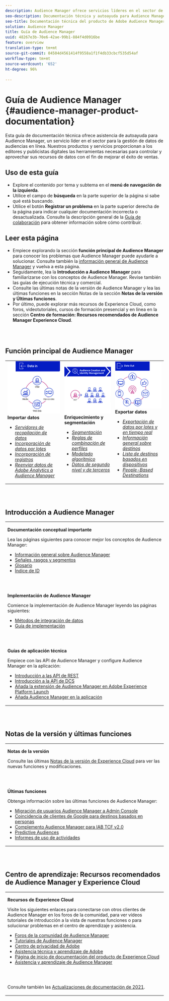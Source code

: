 ```yaml
---
description: Audience Manager ofrece servicios líderes en el sector de la administración de datos de audiencias en línea. Nuestros productos y servicios proporcionan a los editores y publicistas digitales las herramientas necesarias para controlar y aprovechar sus recursos de datos con el fin de mejorar el éxito de ventas.
seo-description: Documentación técnica y autoayuda para Audience Manager (AAM). AAM ofrece servicios líderes en la industria para la gestión de datos de audiencias en línea y ofrece a los anunciantes y editores digitales las herramientas necesarias para controlar y aprovechar sus activos de datos con el fin de contribuir al éxito de las ventas.
seo-title: Documentación técnica del producto de Adobe Audience Manager
solution: Audience Manager
title: Guía de Audience Manager
uuid: 48267e3b-70e6-42ae-99b1-884f4d0916be
feature: overview
translation-type: tm+mt
source-git-commit: 04504d4561414f9558a1f1f4db33cbcf535d54af
workflow-type: tm+mt
source-wordcount: '652'
ht-degree: 96%

---
```




# Guía de Audience Manager {#audience-manager-product-documentation}

Esta guía de documentación técnica ofrece asistencia de autoayuda para Audience Manager, un servicio líder en el sector para la gestión de datos de audiencias en línea. Nuestros productos y servicios proporcionan a los editores y publicistas digitales las herramientas necesarias para controlar y aprovechar sus recursos de datos con el fin de mejorar el éxito de ventas.

## Uso de esta guía

* Explore el contenido por tema y subtema en el **menú de navegación de la izquierda**.
* Utilice el campo de **búsqueda** en la parte superior de la página si sabe qué está buscando.
* Utilice el botón **Registrar un problema** en la parte superior derecha de la página para indicar cualquier documentación incorrecta o desactualizada. Consulte la descripción general de la [Guía de colaboración](https://docs.adobe.com/content/help/en/contributor/contributor-guide/introduction.html) para obtener información sobre cómo contribuir.

## Leer esta página

* Empiece explorando la sección **función principal de Audience Manager** para conocer los problemas que Audience Manager puede ayudarle a solucionar. Consulte también la [información general de Audience Manager](/help/using/overview/aam-overview.md) y vuelva a esta página.
* Seguidamente, lea la **Introducción a Audience Manager** para familiarizarse con los conceptos de Audience Manager. Revise también las guías de ejecución técnica y comercial.
* Consulte las últimas notas de la versión de Audience Manager y lea las últimas funciones en la sección Notas de la sección **Notas de la versión y Últimas funciones**.
* Por último, puede explorar más recursos de Experience Cloud, como foros, videotutoriales, cursos de formación presencial y en línea en la sección **Centro de formación: Recursos recomendados de Audience Manager Experience Cloud**.

<br> 

## Función principal de Audience Manager

<table>
   <td>
      <img alt="Entrada de datos" src="/help/using/overview/assets/data-in.png"/>
      <div>
         <b>Importar datos</b>
      </div>
      <p>
         <em><ul><li><a href="/help/using/api/dcs-intro/dcs-api-reference/dcs-api-reference-overview.md">Servidores de recopilación de datos</a></li><li><a href="/help/using/integration/sending-audience-data/batch-data-transfer-explained/batch-data-transfer-overview.md">Incorporación de datos por lotes</a></li><li><a href="/help/using/reporting/audience-optimization-reports/metadata-files-intro/metadata-files-intro.md">Incorporación de registros</a></li><li><a href="/help/using/integration/integration-other-solutions/audience-management-module.md">Reenviar datos de Adobe Analytics a Audience Manager</a></li></ul></em>
      <p>
   </td>
   <td>
      <img alt="Enriquecimiento y segmentación" src="/help/using/overview/assets/enrich-segment.png"/>
      <div>
         <b>Enriquecimiento y segmentación</b>
      </div>
      <p>
       <em><ul><li><a href="/help/using/features/segments/segments-purpose.md">Segmentación</a></li><li><a href="/help/using/features/profile-merge-rules/merge-rules-overview.md">Reglas de combinación de perfiles</a></li><li><a href="/help/using/features/algorithmic-models/understanding-models.md">Modelado algorítmico</a></li><li><a href="/help/using/overview/data-types-collected.md">Datos de segundo nivel y de terceros</a></li></ul></em>
      <p>
   </td>
   <td>
      <img alt="Salida de datos" src="/help/using/overview/assets/data-out.png"/>
      </a>
      <div>
         <b>Exportar datos</b>
      </div>
      <p>
      <p>
         <em><ul><li><a href="/help/using/integration/receiving-audience-data/receiving-audience-data-overview.md">Exportación de datos por lotes y en tiempo real</a></li><li><a href="/help/using/features/destinations/destinations.md">Información general sobre destinos</a></li><li><a href="/help/using/features/destinations/device-based-destinations-list.md">Lista de destinos basados en dispositivos</a></li><li><a href="/help/using/features/destinations/people-based-destinations-overview.md">People-Based Destinations</a></li></ul></em> 
      <p>
      <p>
   </td>
</table>


<br> 

## Introducción a Audience Manager

<table> 
 <tbody> 
  <tr> 
   <td colname="col1"> <p><b>Documentación conceptual importante</b></p>
   <p>Lea las páginas siguientes para conocer mejor los conceptos de Audience Manager: 
   <ul><li><a href="/help/using/overview/aam-overview.md"> Información general sobre Audience Manager</a></li><li><a href="/help/using/reference/signal-trait-segment.md">Señales, rasgos y segmentos</a></li><li><a href="/help/using/reference/aam-glossary.md"> Glosario</a> </li><li><a href="/help/using/reference/ids-in-aam.md">Índice de ID</a></li></ul></p>
   <br> 
   <p><b>Implementación de Audience Manager</b></p>
   <p> Comience la implementación de Audience Manager leyendo las páginas siguientes:
     <ul>
     <li><a href="/help/using/integration/data-integration-methods.md">Métodos de integración de datos</a></li>
     <li><a href="/help/using/integration/implement-audience-manager.md">Guía de implementación</a></li>
     </ul> </p>
     <br> 
   <p> <b>Guías de aplicación técnica</b> </p> <p>Empiece con las API de Audience Manager y configure Audience Manager en la aplicación:</p> <p> 
     <ul id="ul_47C012F6AB3E4B73BA357027F4D15369">
     <li><a href="/help/using/api/rest-api-main/aam-api-getting-started.md">Introducción a las API de REST</a></li>
     <li><a href="/help/using/api/dcs-intro/dcs-event-calls/dcs-event-calls.md">Introducción a la API de DCS</a></li>
     <li><a href="https://docs.adobe.com/content/help/es-ES/launch/using/extensions-ref/adobe-extension/adobe-audience-manager-extension.html">Añada la extensión de Audience Manager en Adobe Experience Platform Launch</a></li>
    <li><a href="https://aep-sdks.gitbook.io/docs/using-mobile-extensions/adobe-audience-manager">Añada Audience Manager en la aplicación</a></li>
     </ul> </p>
    </td>

</tr> 
 </tbody> 
</table>

<!--

<table> 
 <tbody> 
  <tr> 
   <td colname="col1"> <p><b>Important Conceptual Documentation</b></p>
   <p>Read the pages below for a deeper understanding of Audience Manager concepts: 
   <ul><li><a href="https://docs.adobe.com/content/help/en/audience-manager/user-guide/overview/aam-overview.html"> Audience Manager Overview</a></li><li><a href="https://docs.adobe.com/help/en/audience-manager/user-guide/reference/aam-glossary.html"> Glossary</a> </li><li><a href="https://docs.adobe.com/content/help/en/audience-manager/user-guide/reference/ids-in-aam.html">Index of IDs</a></li><li><a href="https://docs.adobe.com/help/en/audience-manager/user-guide/reference/signal-trait-segment.html">Signals, Traits, and Segments</a></li></ul></p>
   <br>&nbsp;
   <p><b>Implement Audience Manager</b></p>
   <p> Get started with implementing Audience Manager by reading the pages below:
     <ul>
     <li><a href="https://docs.adobe.com/content/help/en/audience-manager/user-guide/implementation-integration-guides/data-integration-methods.html">Data Integration Methods</a></li>
     <li><a href="https://docs.adobe.com/content/help/en/audience-manager/user-guide/implementation-integration-guides/implement-audience-manager.html">Implementation Guide</a></li>
     </ul> </p>
     <br>&nbsp;
   <p> <b>Technical Implementation Guides</b> </p> <p>Get started with Audience Manager APIs and set up Audience Manager in your app:</p> <p> 
     <ul id="ul_47C012F6AB3E4B73BA357027F4D15369">
     <li><a href="https://docs.adobe.com/content/help/en/audience-manager/user-guide/api-and-sdk-code/rest-apis/aam-api-getting-started.html">Getting Started with REST APIs</a></li>
     <li><a href="https://docs.adobe.com/content/help/en/audience-manager/user-guide/api-and-sdk-code/dcs/dcs-event-calls/dcs-event-calls.html">Get started with the DCS API</a></li>
     <li><a href="https://docs.adobe.com/content/help/en/launch/using/extensions-ref/adobe-extension/adobe-audience-manager-extension.html">Add the Audience Manager extension to Adobe Experience Platform Launch</a></li>
    <li><a href="https://aep-sdks.gitbook.io/docs/using-mobile-extensions/adobe-audience-manager">Add Audience Manager to your app</a></li>
     </ul> </p>
    </td>
   <td colname="col2">  <p> <b>Collaborative Documentation</b> </p>
     <p>We welcome contributions to our documentation from all our readers. See the <a href="https://docs.adobe.com/content/help/en/contributor/contributor-guide/introduction.html">Collaboration Guide Overview</a> to learn how to start contributing.</p>
   <br>&nbsp;
   <p> <b>Release Notes</b> </p> <p> 
     See the latest <a href="https://docs.adobe.com/content/help/en/release-notes/experience-cloud/current.html" format="https" scope="external"> Experience Cloud Release Notes</a> for new features and fixes.</p> <br>&nbsp;
     <p> <b>Experience Cloud Resources</b> </p> <p> 
     <ul id="ul_E30EC96BDC624B5591F0470D430B7F41"> 
      <li id="li_F3A5CCFAE0F247CEB41A03CA8E03106B"><a href="https://forums.adobe.com/community/experience-cloud/analytics-cloud/audience-manager" format="https" scope="external"> Audience Manager Community Forums</a> </li>
      <li><a href="https://docs.adobe.com/content/help/en/audience-manager-learn/tutorials/overview.html" format="http" scope="external"> Audience Manager Tutorials</a> </li> 
      <li id="li_1737D63307024F26B1F967621613A5AC"><a href="https://www.adobe.com/privacy.html" format="http" scope="external"> Adobe Privacy Center</a> </li>  
      <li id="li_1938F7044F544481A6CC0F45CC22B80A"> <a href="https://helpx.adobe.com/learning.html?promoid=KAUDK" scope="external" format="http"> Adobe Training and Certifications</a> </li> 
      <li id="li_C71459E0D1464C05B8B9387C43541F17"> <a href="https://helpx.adobe.com/support/experience-cloud.html" scope="external" format="https">Experience Cloud Product Documentation Home</a> </li> 
      <li id="li_0DB1997FEB87484EBC07E03FD40AA39F"><a href="https://helpx.adobe.com/support/audience-manager.html" format="https" scope="external"> Audience Manager Learn &amp; Support</a> </li> 
     </ul> </p> 
     <br>&nbsp;
     <p>See also, <a href="https://docs.adobe.com/content/help/en/audience-manager/user-guide/documentation-updates/docs-2020.html"> 2020 Documentation Updates</a>. </p> </td>
  </tr> 
 </tbody> 
</table>

-->

<br> 

## Notas de la versión y últimas funciones

<table> 
 <tbody> 
  <tr> 
   <td> <p> <b>Notas de la versión</b> </p> <p> 
     Consulte las últimas <a href="https://docs.adobe.com/content/help/es-ES/release-notes/experience-cloud/current.html" format="https" scope="external">Notas de la versión de Experience Cloud</a> para ver las nuevas funciones y modificaciones.</p> 
     <br> 
     <p> <b>Últimas funciones</b> </p> <p> 
     Obtenga información sobre las últimas funciones de Audience Manager:</p>
     <p><ul><li><a href="/help/using/docs-updates/docs-2021.md">Migración de usuarios Audience Manager a Admin Console</a></li><li><a href="/help/using/features/destinations/people-based-destinations-prerequisites.md">Coincidencia de clientes de Google para destinos basados en personas</a></li><li><a href="/help/using/overview/data-security-and-privacy/aam-iab-plugin.md">Complemento Audience Manager para IAB TCF v2.0</a></li><li><a href="/help/using/features/algorithmic-models/predictive-audiences.md">Predictive Audiences</a></li><li><a href="/help/using/features/administration/activity-usage-reporting.md">Informes de uso de actividades</a></li>
     </ul></p>
    </td>
  </tr> 
 </tbody> 
</table>

<!--

**Release Notes**

See the latest [Experience Cloud Release Notes](https://docs.adobe.com/content/help/en/release-notes/experience-cloud/current.html) for new features and fixes.

<br>&nbsp;

**Latest features**

Read about the latest Audience Manager features:
* [Activity Usage Reporting](https://docs.adobe.com/content/help/en/audience-manager/user-guide/features/administration/activity-usage-reporting.html)
* [California Consumer Privacy Act (CCPA) Support and Privacy Documentation Overhaul](https://docs.adobe.com/content/help/en/audience-manager/user-guide/overview/data-privacy/data-privacy.html)
* [Intelligent Recommendations for Audience Marketplace Data, powered by Adobe Sensei](https://docs.adobe.com/content/help/en/audience-manager/user-guide/features/segments/trait-recommendations.html)
* [Profile Merge Rules Enhancements](https://docs.adobe.com/content/help/en/audience-manager/user-guide/features/profile-merge-rules/merge-rules-overview.html)
* [Bulk Management Tools Update](https://docs.adobe.com/content/help/en/audience-manager/user-guide/reference/bulk-management-tools/bulk-management-intro.html)

-->

<br> 

## Centro de aprendizaje: Recursos recomendados de Audience Manager y Experience Cloud


<table> 
 <tbody> 
  <tr> 
   <td colname="col2"> 
     <p> <b>Recursos de Experience Cloud</b> </p>
     <p>Visite los siguientes enlaces para conectarse con otros clientes de Audience Manager en los foros de la comunidad, para ver vídeos tutoriales de introducción a la vista de nuestras funciones o para solucionar problemas en el centro de aprendizaje y asistencia.</p>
     <p> 
     <ul id="ul_E30EC96BDC624B5591F0470D430B7F41"> 
      <li id="li_F3A5CCFAE0F247CEB41A03CA8E03106B"><a href="https://forums.adobe.com/community/experience-cloud/analytics-cloud/audience-manager" format="https" scope="external"> Foros de la comunidad de Audience Manager</a> </li>
      <li><a href="https://docs.adobe.com/content/help/en/audience-manager-learn/tutorials/overview.html" format="http" scope="external"> Tutoriales de Audience Manager</a> </li> 
      <li id="li_1737D63307024F26B1F967621613A5AC"><a href="https://www.adobe.com/es/privacy.html" format="http" scope="external"> Centro de privacidad de Adobe</a> </li>  
      <li id="li_1938F7044F544481A6CC0F45CC22B80A"> <a href="https://helpx.adobe.com/learning.html?promoid=KAUDK" scope="external" format="http">Asistencia técnica y aprendizaje de Adobe</a> </li> 
      <li id="li_C71459E0D1464C05B8B9387C43541F17"> <a href="https://helpx.adobe.com/es/support/experience-cloud.html" scope="external" format="https">Página de inicio de documentación del producto de Experience Cloud</a> </li> 
      <li id="li_0DB1997FEB87484EBC07E03FD40AA39F"><a href="https://helpx.adobe.com/es/support/audience-manager.html" format="https" scope="external">Asistencia y aprendizaje de Audience Manager</a> </li> 
     </ul> </p> 
     <br> 
     <p>Consulte también las <a href="https://docs.adobe.com/content/help/es-ES/audience-manager/user-guide/documentation-updates/docs-2021.html"> Actualizaciones de documentación de 2021</a>. </p> </td>
  </tr> 
 </tbody> 
</table>